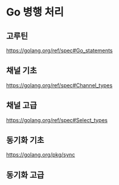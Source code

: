 # Go 병행 처리
## 고루틴
https://golang.org/ref/spec#Go_statements

## 채널 기초
https://golang.org/ref/spec#Channel_types

## 채널 고급
https://golang.org/ref/spec#Select_types

## 동기화 기초
https://golang.org/pkg/sync

## 동기화 고급

